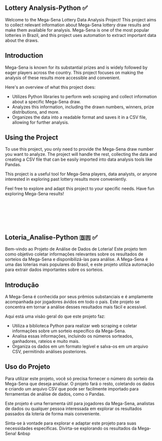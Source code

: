 ## Lottery Analysis-Python ✅

Welcome to the Mega-Sena Lottery Data Analysis Project! This project aims to collect relevant information about Mega-Sena lottery draw results and make them available for analysis. Mega-Sena is one of the most popular lotteries in Brazil, and this project uses automation to extract important data about the draws.

## Introduction

Mega-Sena is known for its substantial prizes and is widely followed by eager players across the country. This project focuses on making the analysis of these results more accessible and convenient.

Here's an overview of what this project does:

- Utilizes Python libraries to perform web scraping and collect information about a specific Mega-Sena draw.
- Analyzes this information, including the drawn numbers, winners, prize distributions, and more.
- Organizes the data into a readable format and saves it in a CSV file, allowing for further analysis.

## Using the Project

To use this project, you only need to provide the Mega-Sena draw number you want to analyze. The project will handle the rest, collecting the data and creating a CSV file that can be easily imported into data analysis tools like Pandas.

This project is a useful tool for Mega-Sena players, data analysts, or anyone interested in exploring past lottery results more conveniently.

Feel free to explore and adapt this project to your specific needs. Have fun exploring Mega-Sena results!

&nbsp;

&nbsp;

&nbsp;

## Loteria_Analise-Python :brazil: ✅
Bem-vindo ao Projeto de Análise de Dados de Loteria! Este projeto tem como objetivo coletar informações relevantes sobre os resultados de sorteios da Mega-Sena e disponibilizá-las para análise. A Mega-Sena é uma das loterias mais populares do Brasil, e este projeto utiliza automação para extrair dados importantes sobre os sorteios.

## Introdução

A Mega-Sena é conhecida por seus prêmios substanciais e é amplamente acompanhada por jogadores ávidos em todo o país. Este projeto se concentra em tornar a análise desses resultados mais fácil e acessível.

Aqui está uma visão geral do que este projeto faz:

- Utiliza a biblioteca Python para realizar web scraping e coletar informações sobre um sorteio específico da Mega-Sena.
- Analisa essas informações, incluindo os números sorteados, ganhadores, rateios e muito mais.
- Organiza os dados em um formato legível e salva-os em um arquivo CSV, permitindo análises posteriores.

## Uso do Projeto

Para utilizar este projeto, você só precisa fornecer o número do sorteio da Mega-Sena que deseja analisar. O projeto fará o resto, coletando os dados e criando um arquivo CSV que pode ser facilmente importado para ferramentas de análise de dados, como o Pandas.

Este projeto é uma ferramenta útil para jogadores da Mega-Sena, analistas de dados ou qualquer pessoa interessada em explorar os resultados passados da loteria de forma mais conveniente.

Sinta-se à vontade para explorar e adaptar este projeto para suas necessidades específicas. Divirta-se explorando os resultados da Mega-Sena!
&nbsp




